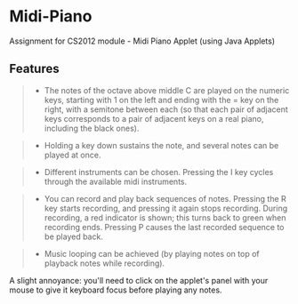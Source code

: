 # Midi-Piano
Assignment for CS2012 module - Midi Piano Applet (using Java Applets)

## Features
> * The notes of the octave above middle C are played on the numeric keys, starting with 1 on the left and ending with the = key on the right, with a semitone between each (so that each pair of adjacent keys corresponds to a pair of adjacent keys on a real piano, including the black ones).

> * Holding a key down sustains the note, and several notes can be played at once.

> * Different instruments can be chosen. Pressing the I key cycles through the available midi instruments.

> * You can record and play back sequences of notes. Pressing the R key starts recording, and pressing it again stops recording. During recording, a red indicator is shown; this turns back to green when recording ends. Pressing P causes the last recorded sequence to be played back.

> * Music looping can be achieved (by playing notes on top of playback notes while recording). 

A slight annoyance: you'll need to click on the applet's panel with your mouse to give it keyboard focus before playing any notes.
